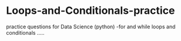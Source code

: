 # Loops-and-Conditionals-practice
practice questions for Data Science (python) -for and while loops and conditionals .....
